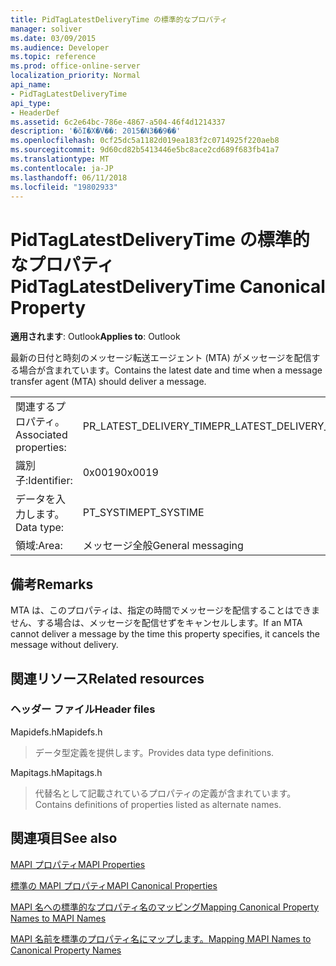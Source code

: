 ```yaml
---
title: PidTagLatestDeliveryTime の標準的なプロパティ
manager: soliver
ms.date: 03/09/2015
ms.audience: Developer
ms.topic: reference
ms.prod: office-online-server
localization_priority: Normal
api_name:
- PidTagLatestDeliveryTime
api_type:
- HeaderDef
ms.assetid: 6c2e64bc-786e-4867-a504-46f4d1214337
description: '�ŏI�X�V��: 2015�N3��9��'
ms.openlocfilehash: 0cf25dc5a1182d019ea183f2c0714925f220aeb8
ms.sourcegitcommit: 9d60cd82b5413446e5bc8ace2cd689f683fb41a7
ms.translationtype: MT
ms.contentlocale: ja-JP
ms.lasthandoff: 06/11/2018
ms.locfileid: "19802933"
---
```

# <a name="pidtaglatestdeliverytime-canonical-property"></a><span data-ttu-id="20837-103">PidTagLatestDeliveryTime の標準的なプロパティ</span><span class="sxs-lookup"><span data-stu-id="20837-103">PidTagLatestDeliveryTime Canonical Property</span></span>

  
  
<span data-ttu-id="20837-104">**適用されます**: Outlook</span><span class="sxs-lookup"><span data-stu-id="20837-104">**Applies to**: Outlook</span></span> 
  
<span data-ttu-id="20837-105">最新の日付と時刻のメッセージ転送エージェント (MTA) がメッセージを配信する場合が含まれています。</span><span class="sxs-lookup"><span data-stu-id="20837-105">Contains the latest date and time when a message transfer agent (MTA) should deliver a message.</span></span> 
  
|||
|:-----|:-----|
|<span data-ttu-id="20837-106">関連するプロパティ。</span><span class="sxs-lookup"><span data-stu-id="20837-106">Associated properties:</span></span>  <br/> |<span data-ttu-id="20837-107">PR_LATEST_DELIVERY_TIME</span><span class="sxs-lookup"><span data-stu-id="20837-107">PR_LATEST_DELIVERY_TIME</span></span>  <br/> |
|<span data-ttu-id="20837-108">識別子:</span><span class="sxs-lookup"><span data-stu-id="20837-108">Identifier:</span></span>  <br/> |<span data-ttu-id="20837-109">0x0019</span><span class="sxs-lookup"><span data-stu-id="20837-109">0x0019</span></span>  <br/> |
|<span data-ttu-id="20837-110">データを入力します。</span><span class="sxs-lookup"><span data-stu-id="20837-110">Data type:</span></span>  <br/> |<span data-ttu-id="20837-111">PT_SYSTIME</span><span class="sxs-lookup"><span data-stu-id="20837-111">PT_SYSTIME</span></span>  <br/> |
|<span data-ttu-id="20837-112">領域:</span><span class="sxs-lookup"><span data-stu-id="20837-112">Area:</span></span>  <br/> |<span data-ttu-id="20837-113">メッセージ全般</span><span class="sxs-lookup"><span data-stu-id="20837-113">General messaging</span></span>  <br/> |
   
## <a name="remarks"></a><span data-ttu-id="20837-114">備考</span><span class="sxs-lookup"><span data-stu-id="20837-114">Remarks</span></span>

<span data-ttu-id="20837-115">MTA は、このプロパティは、指定の時間でメッセージを配信することはできません、する場合は、メッセージを配信せずをキャンセルします。</span><span class="sxs-lookup"><span data-stu-id="20837-115">If an MTA cannot deliver a message by the time this property specifies, it cancels the message without delivery.</span></span> 
  
## <a name="related-resources"></a><span data-ttu-id="20837-116">関連リソース</span><span class="sxs-lookup"><span data-stu-id="20837-116">Related resources</span></span>

### <a name="header-files"></a><span data-ttu-id="20837-117">ヘッダー ファイル</span><span class="sxs-lookup"><span data-stu-id="20837-117">Header files</span></span>

<span data-ttu-id="20837-118">Mapidefs.h</span><span class="sxs-lookup"><span data-stu-id="20837-118">Mapidefs.h</span></span>
  
> <span data-ttu-id="20837-119">データ型定義を提供します。</span><span class="sxs-lookup"><span data-stu-id="20837-119">Provides data type definitions.</span></span>
    
<span data-ttu-id="20837-120">Mapitags.h</span><span class="sxs-lookup"><span data-stu-id="20837-120">Mapitags.h</span></span>
  
> <span data-ttu-id="20837-121">代替名として記載されているプロパティの定義が含まれています。</span><span class="sxs-lookup"><span data-stu-id="20837-121">Contains definitions of properties listed as alternate names.</span></span>
    
## <a name="see-also"></a><span data-ttu-id="20837-122">関連項目</span><span class="sxs-lookup"><span data-stu-id="20837-122">See also</span></span>



[<span data-ttu-id="20837-123">MAPI プロパティ</span><span class="sxs-lookup"><span data-stu-id="20837-123">MAPI Properties</span></span>](mapi-properties.md)
  
[<span data-ttu-id="20837-124">標準の MAPI プロパティ</span><span class="sxs-lookup"><span data-stu-id="20837-124">MAPI Canonical Properties</span></span>](mapi-canonical-properties.md)
  
[<span data-ttu-id="20837-125">MAPI 名への標準的なプロパティ名のマッピング</span><span class="sxs-lookup"><span data-stu-id="20837-125">Mapping Canonical Property Names to MAPI Names</span></span>](mapping-canonical-property-names-to-mapi-names.md)
  
[<span data-ttu-id="20837-126">MAPI 名前を標準のプロパティ名にマップします。</span><span class="sxs-lookup"><span data-stu-id="20837-126">Mapping MAPI Names to Canonical Property Names</span></span>](mapping-mapi-names-to-canonical-property-names.md)

